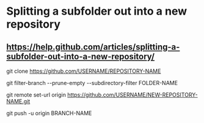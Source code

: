 

# Splitting a subfolder out into a new repository

## https://help.github.com/articles/splitting-a-subfolder-out-into-a-new-repository/

  git clone https://github.com/USERNAME/REPOSITORY-NAME

  git filter-branch --prune-empty --subdirectory-filter FOLDER-NAME 
  
  git remote set-url origin https://github.com/USERNAME/NEW-REPOSITORY-NAME.git
  
  git push -u origin BRANCH-NAME
